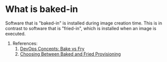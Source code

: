 # What is baked-in

Software that is "baked-in" is installed during image creation time.
This is in contrast to software that is "fried-in", which is installed when an image is executed.

1. References:
   1. [DevOps Concepts: Bake vs Fry]
   1. [Choosing Between Baked and Fried Provisioning]

[Choosing Between Baked and Fried Provisioning]: https://dzone.com/articles/choosing-between-baked-and-fried-provisioning
[DevOps Concepts: Bake vs Fry]: https://medium.com/@Joachim8675309/devops-concepts-bake-vs-fry-1-d8580a4fa41f
